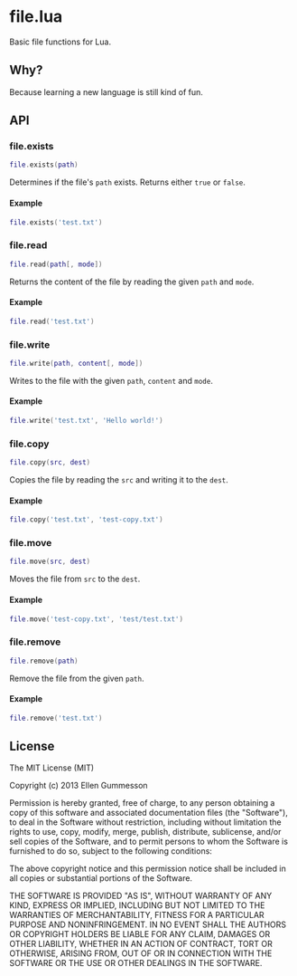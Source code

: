 # file.lua

Basic file functions for Lua.

## Why?

Because learning a new language is still kind of fun.

## API

### file.exists

~~~ lua
file.exists(path)
~~~

Determines if the file's `path` exists. Returns either `true` or `false`.

#### Example

~~~ lua
file.exists('test.txt')
~~~

### file.read

~~~ lua
file.read(path[, mode])
~~~

Returns the content of the file by reading the given `path` and `mode`.

#### Example

~~~ lua
file.read('test.txt')
~~~

### file.write

~~~ lua
file.write(path, content[, mode])
~~~

Writes to the file with the given `path`, `content` and `mode`.

#### Example

~~~ lua
file.write('test.txt', 'Hello world!')
~~~

### file.copy

~~~ lua
file.copy(src, dest)
~~~

Copies the file by reading the `src` and writing it to the `dest`.

#### Example

~~~ lua
file.copy('test.txt', 'test-copy.txt')
~~~

### file.move

~~~ lua
file.move(src, dest)
~~~

Moves the file from `src` to the `dest`.

#### Example

~~~ lua
file.move('test-copy.txt', 'test/test.txt')
~~~

### file.remove

~~~ lua
file.remove(path)
~~~

Remove the file from the given `path`.

#### Example

~~~ lua
file.remove('test.txt')
~~~

## License

The MIT License (MIT)

Copyright (c) 2013 Ellen Gummesson

Permission is hereby granted, free of charge, to any person obtaining a copy
of this software and associated documentation files (the "Software"), to deal
in the Software without restriction, including without limitation the rights
to use, copy, modify, merge, publish, distribute, sublicense, and/or sell
copies of the Software, and to permit persons to whom the Software is
furnished to do so, subject to the following conditions:

The above copyright notice and this permission notice shall be included in
all copies or substantial portions of the Software.

THE SOFTWARE IS PROVIDED "AS IS", WITHOUT WARRANTY OF ANY KIND, EXPRESS OR
IMPLIED, INCLUDING BUT NOT LIMITED TO THE WARRANTIES OF MERCHANTABILITY,
FITNESS FOR A PARTICULAR PURPOSE AND NONINFRINGEMENT. IN NO EVENT SHALL THE
AUTHORS OR COPYRIGHT HOLDERS BE LIABLE FOR ANY CLAIM, DAMAGES OR OTHER
LIABILITY, WHETHER IN AN ACTION OF CONTRACT, TORT OR OTHERWISE, ARISING FROM,
OUT OF OR IN CONNECTION WITH THE SOFTWARE OR THE USE OR OTHER DEALINGS IN
THE SOFTWARE.
